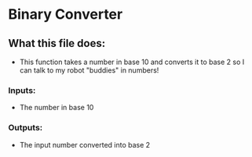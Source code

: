 # Binary Converter
## What this file does:
* This function takes a number in base 10 and converts it to base 2 so I can talk to my robot "buddies" in numbers!
### Inputs:
* The number in base 10
### Outputs:
* The input number converted into base 2
